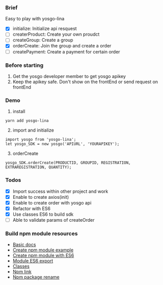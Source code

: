 ### Brief
Easy to play with yosgo-lina
* [x] initialize: Initialize api resquest
* [ ] createrProduct: Create your own proudct
* [ ] createGroup: Create a group
* [x] orderCreate: Join the group and create a order
* [ ] createPayment: Create a payment for certain order

### Before starting

1. Get the yosgo developer member to get yosgo apikey
2. Keep the apikey safe. Don't show on the frontEnd or send request on frontEnd

### Demo

1. install
```
yarn add yosgo-lina
```

2. import and initialize
```
import yosgo from 'yosgo-lina';
let yosgo_SDK = new yosgo('APIURL', 'YOURAPIKEY');
```

3. orderCreate
```
yosgo_SDK.orderCreate(PRODUCTID, GROUPID, REGISTRATION, EXTRAREGISTRATION, QUANTITY);
```

### Todos
* [x] Import success within other project and work
* [x] Enable to create axios(init)
* [x] Enable to create order with yosgo api
* [x] Refactor with ES6
* [x] Use classes ES6 to build sdk
* [ ] Able to validate params of createOrder

### Build npm module resources
* [Basic docs](https://docs.npmjs.com/getting-started/creating-node-modules)
* [Create npm module example](https://quickleft.com/blog/creating-and-publishing-a-node-js-module/)
* [Create npm module with ES6](https://booker.codes/how-to-build-and-publish-es6-npm-modules-today-with-babel/)
* [Module ES6 export](http://www.cnblogs.com/diligenceday/p/5503777.html)
* [Classes](https://googlechrome.github.io/samples/classes-es6/)
* [Npm link](https://docs.npmjs.com/cli/link)
* [Npm package rename](https://stackoverflow.com/questions/28371669/renaming-a-published-npm-module)
